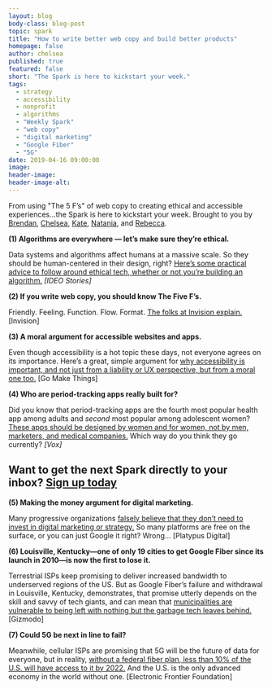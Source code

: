 ```yaml
---
layout: blog
body-class: blog-post
topic: spark
title: "How to write better web copy and build better products"
homepage: false
author: chelsea
published: true
featured: false
short: "The Spark is here to kickstart your week."
tags:
  - strategy
  - accessibility
  - nonprofit
  - algorithms
  - "Weekly Spark"
  - "web copy"
  - "digital marketing"
  - "Google Fiber"
  - "5G"
date: 2019-04-16 09:00:00
image:
header-image:
header-image-alt:
---
```

From using "The 5 F’s" of web copy to creating ethical and accessible experiences...the Spark is here to kickstart your week. Brought to you by [Brendan](https://thinkshout.com/team/brendan/), [Chelsea](https://thinkshout.com/team/chelsea/), [Kate](https://thinkshout.com/team/kate/), [Natania](https://thinkshout.com/team/natania/), and [Rebecca](https://thinkshout.com/team/rebecca/).

**(1) Algorithms are everywhere — let’s make sure they’re ethical.**  

Data systems and algorithms affect humans at a massive scale. So they should be human-centered in their design, right? [Here’s some practical advice to follow around ethical tech, whether or not you’re building an algorithm.](https://medium.com/ideo-stories/data-ethics-and-ai-276723a1a2fc) _[IDEO Stories]_

**(2) If you write web copy, you should know The Five F’s.**  

Friendly. Feeling. Function. Flow. Format. [The folks at Invision explain.](https://www.invisionapp.com/inside-design/ux-writing-5-f-words/) [Invision]

**(3) A moral argument for accessible websites and apps.**  

Even though accessibility is a hot topic these days, not everyone agrees on its importance. Here’s a great, simple argument for [why accessibility is important, and not just from a liability or UX perspective, but from a moral one too.](https://gomakethings.com/building-accessible-websites-and-apps-is-a-moral-obligation/) [Go Make Things]

**(4) Who are period-tracking apps really built for?**  

Did you know that period-tracking apps are the fourth most popular health app among adults and *second* most popular among adolescent women? [These apps should be designed by women and for women, not by men, marketers, and medical companies.](https://www.vox.com/the-goods/2018/11/13/18079458/menstrual-tracking-surveillance-glow-clue-apple-health) Which way do you think they go currently? _[Vox]_


## Want to get the next Spark directly to your inbox? [**Sign up today**](http://eepurl.com/dFrmtn)  

**(5) Making the money argument for digital marketing.**  

Many progressive organizations [falsely believe that they don’t need to invest in digital marketing or strategy.](https://www.platypusdigital.com/digital-investment-charitys-money-problem/) So many platforms are free on the surface, or you can just Google it right? Wrong... [Platypus Digital]

**(6) Louisville, Kentucky—one of only 19 cities to get Google Fiber since its launch in 2010—is now the first to lose it.**  

Terrestrial ISPs keep promising to deliver increased bandwidth to underserved regions of the US. But as Google Fiber’s failure and withdrawal in Louisville, Kentucky, demonstrates, that promise utterly depends on the skill and savvy of tech giants, and can mean that [municipalities are vulnerable to being left with nothing but the garbage tech leaves behind.](https://gizmodo.com/when-google-fiber-abandons-your-city-as-a-failed-experi-1833244198) [Gizmodo]

**(7) Could 5G be next in line to fail?**  

Meanwhile, cellular ISPs are promising that 5G will be the future of data for everyone, but in reality, [without a federal fiber plan, less than 10% of the U.S. will have access to it by 2022.](https://www.eff.org/deeplinks/2019/03/us-desperately-needs-fiber-all-plan) And the U.S. is the only advanced economy in the world without one. [Electronic Frontier Foundation]
